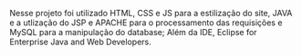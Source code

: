 Nesse projeto foi utilizado HTML, CSS e JS para a estilização do site, JAVA e a utlização do JSP e APACHE para o processamento das requisições e MySQL para a manipulação do database;
Além da IDE, Eclipse for Enterprise Java and Web Developers.
